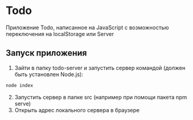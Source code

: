 # Todo
Приложение Todo, написанное на JavaScript с возможностью переключения на localStorage или Server

## Запуск приложения
1) Зайти в папку todo-server и запустить сервер командой (должен быть установлен Node.js):
```html
node index
```
2) Запустить сервер в папке src (например при помощи пакета npm serve)
3) Открыть адрес локального сервера в браузере

